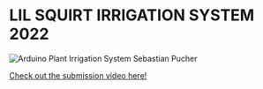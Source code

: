 # LIL SQUIRT IRRIGATION SYSTEM 2022
![Arduino Plant Irrigation System Sebastian Pucher](./assets/photo.png)

[Check out the submission video here!](https://bit.ly/arduinosubmissionvideo)

